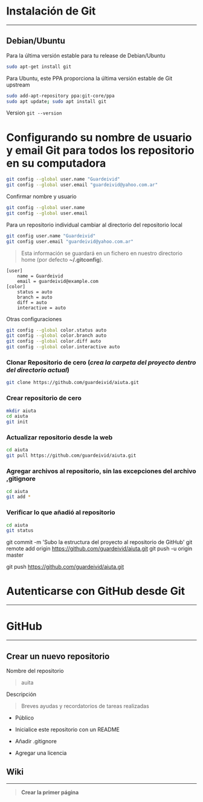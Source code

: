# Instalación de Git
---

## Debian/Ubuntu

Para la última versión estable para tu release de Debian/Ubuntu
```sh
sudo apt-get install git
```

Para Ubuntu, este PPA proporciona la última versión estable de Git upstream
```sh
sudo add-apt-repository ppa:git-core/ppa 
sudo apt update; sudo apt install git
```

Version
`git --version`

# Configurando su nombre de usuario  y email Git para todos los repositorio en su computadora
```sh
git config --global user.name "Guardeivid"
git config --global user.email "guardeivid@yahoo.com.ar"
```

Confirmar nombre y usuario
```sh
git config --global user.name
git config --global user.email
```

Para un repositorio individual cambiar al directorio del repositorio local
```sh
git config user.name "Guardeivid"
git config user.email "guardeivid@yahoo.com.ar"
```

> Esta información se guardará en un fichero en nuestro directorio home 
> (por defecto **~/.gitconfig**).

```git
[user]
	name = Guardeivid
	email = guardeivid@example.com
[color]
	status = auto
	branch = auto
	diff = auto
	interactive = auto
```

Otras configuraciones
```sh
git config --global color.status auto
git config --global color.branch auto
git config --global color.diff auto
git config --global color.interactive auto
```

### Clonar Repositorio de cero (*crea la carpeta del proyecto dentro del directorio actual*)
```sh
git clone https://github.com/guardeivid/aiuta.git
```

### Crear repositorio de cero
```sh
mkdir aiuta
cd aiuta
git init
```

### Actualizar repositorio desde la web
```sh
cd aiuta
git pull https://github.com/guardeivid/aiuta.git
```

### Agregar archivos al repositorio, sin las excepciones del archivo **,gitignore**
```sh
cd aiuta
git add *
```

### Verificar lo que añadió al repositorio
```sh
cd aiuta
git status
```

git commit -m 'Subo la estructura del proyecto al repositorio de GitHub'
git remote add origin https://github.com/guardeivid/aiuta.git
git push -u origin master

git push https://github.com/guardeivid/aiuta.git


# Autenticarse con GitHub desde Git
---







# GitHub
---

## Crear un nuevo repositorio

Nombre del repositorio
> auita

Descripción
> Breves ayudas y recordatorios de tareas realizadas

- Público

- Inicialice este repositorio con un README

- Añadir .gitignore

- Agregar una licencia




## Wiki
---

> **Crear la primer página**
